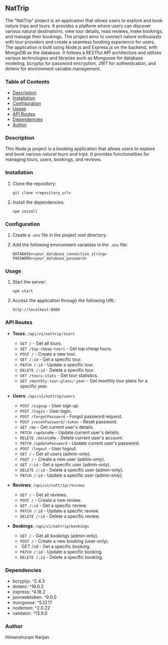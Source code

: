 ## NatTrip

The "NatTrip" project is an application that allows users to explore and book nature trips and tours. It provides a platform where users can discover various natural destinations, view tour details, read reviews, make bookings, and manage their bookings. The project aims to connect nature enthusiasts with tour providers and create a seamless booking experience for users.
The application is built using Node.js and Express.js on the backend, with MongoDB as the database. It follows a RESTful API architecture and utilizes various technologies and libraries such as Mongoose for database modeling, bcryptjs for password encryption, JWT for authentication, and dotenv for environment variable management.

### Table of Contents

- [Description](#description)
- [Installation](#installation)
- [Configuration](#configuration)
- [Usage](#usage)
- [API Routes](#api-routes)
- [Dependencies](#dependencies)
- [Author](#author)

### Description

This Node.js project is a booking application that allows users to explore and book various natural tours and trips. It provides functionalities for managing tours, users, bookings, and reviews.

### Installation

1. Clone the repository:

   ```shell
   git clone <repository_url>
   ```

2. Install the dependencies:

   ```shell
   npm install
   ```

### Configuration

1. Create a `.env` file in the project root directory.
2. Add the following environment variables in the `.env` file:

   ```plaintext
   DATABASE=<your_database_connection_string>
   PASSWORD=<your_database_password>
   ```

### Usage

1. Start the server:

   ```shell
   npm start
   ```

2. Access the application through the following URL:

   ```plaintext
   http://localhost:8080
   ```

### API Routes

- **Tours**: `/api/v1/nattrip/tours`
  - `GET /` - Get all tours.
  - `GET /top-cheap-tours` - Get top cheap tours.
  - `POST /` - Create a new tour.
  - `GET /:id` - Get a specific tour.
  - `PATCH /:id` - Update a specific tour.
  - `DELETE /:id` - Delete a specific tour.
  - `GET /tours-stats` - Get tour statistics.
  - `GET /monthly-tour-plans/:year` - Get monthly tour plans for a specific year.

- **Users**: `/api/v1/nattrip/users`
  - `POST /signup` - User sign up.
  - `POST /login` - User login.
  - `POST /forgotPassword` - Forgot password request.
  - `POST /resetPassword/:token` - Reset password.
  - `GET /me` - Get current user's details.
  - `PATCH /updateMe` - Update current user's details.
  - `DELETE /deleteMe` - Delete current user's account.
  - `PATCH /updatePassword` - Update current user's password.
  - `POST /logout` - User logout.
  - `GET /` - Get all users (admin-only).
  - `POST /` - Create a new user (admin-only).
  - `GET /:id` - Get a specific user (admin-only).
  - `DELETE /:id` - Delete a specific user (admin-only).
  - `PATCH /:id` - Update a specific user (admin-only).

- **Reviews**: `/api/v1/nattrip/reviews`
  - `GET /` - Get all reviews.
  - `POST /` - Create a new review.
  - `GET /:id` - Get a specific review.
  - `PATCH /:id` - Update a specific review.
  - `DELETE /:id` - Delete a specific review.

- **Bookings**: `/api/v1/nattrip/bookings`
  - `GET /` - Get all bookings (admin-only).
  - `POST /` - Create a new booking (user-only).
  - `GET /:id - Get a specific booking.
  - `PATCH /:id` - Update a specific booking.
  - `DELETE /:id` - Delete a specific booking.


### Dependencies

- bcryptjs: ^2.4.3
- dotenv: ^16.0.3
- express: ^4.18.2
- jsonwebtoken: ^9.0.0
- mongoose: ^5.13.17
- nodemon: ^2.0.22
- validator: ^13.9.0

### Author

Himanshuram Ranjan